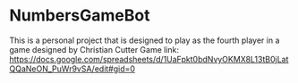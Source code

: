 # NumbersGameBot
This is a personal project that is designed to play as the fourth player in a game designed by Christian Cutter
Game link: https://docs.google.com/spreadsheets/d/1UaFpkt0bdNvyOKMX8L13tB0jLatQQaNeON_PuWr9vSA/edit#gid=0
